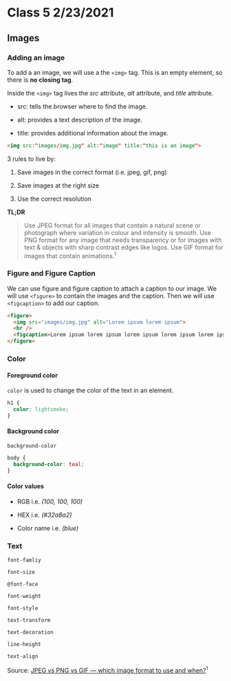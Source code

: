# Class 5 2/23/2021

## Images

### Adding an image

To add a an image, we will use a the `<img>` tag. This is an empty element, so there is **no closing tag**.

Inside the `<img>` tag lives the *src* attribute, *alt* attribute, and *title* attribute.

- src: tells the browser where to find the image.

- alt: provides a text description of the image.

- title: provides additional information about the image.

```html
<img src:"images/img.jpg" alt:"image" title:"this is an image">
```

3 rules to live by:

1. Save images in the correct format (i.e. jpeg, gif, png)

2. Save images at the right size

3. Use the correct resolution

**TL;DR**

> Use JPEG format for all images that contain a natural scene or photograph where variation in colour and intensity is smooth. Use PNG format for any image that needs transparency or for images with text & objects with sharp contrast edges like logos. Use GIF format for images that contain animations.<sup>1</sup>

### Figure and Figure Caption

We can use figure and figure caption to attach a caption to our image. We will use `<figure>` to contain the images and the caption. Then we will use `<figcaption>` to add our caption.

```html
<figure>
  <img src="images/img.jpg" alt="Lorem ipsum lorem ipsum">
  <br />
  <figcaption>Lorem ipsum lorem ipsum lorem ipsum lorem ipsum lorem ipsum lorem ipsum</figcaption>
</figure>
```

### Color

#### Foreground color

`color` is used to change the color of the text in an element.

```css
h1 {
  color: lightsmoke;
}
```

#### Background color

`background-color`

```css
body {
  background-color: teal;
}
```

#### Color values

- RGB i.e. *(100, 100, 100)*

- HEX i.e. *(#32a8a2)*

- Color name i.e. *(blue)*


### Text

`font-famliy`

`font-size`

`@font-face`

`font-weight`

`font-style`

`text-transform`

`text-decoration`

`line-height`

`text-align`

Source: [JPEG vs PNG vs GIF — which image format to use and when?](https://blog.imagekit.io/jpeg-vs-png-vs-gif-which-image-format-to-use-and-when-c8913ae3e01d)<sup>1</sup>
